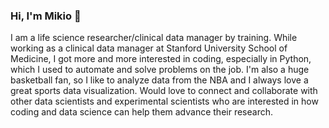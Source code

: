 ### Hi, I'm Mikio 👋

I am a life science researcher/clinical data manager by training. While working as a clinical data manager at Stanford University School of Medicine, I got more and more interested in coding, especially in Python, which I used to automate and solve problems on the job. I'm also a huge basketball fan, so I like to analyze data from the NBA and I always love a great sports data visualization. Would love to connect and collaborate with other data scientists and experimental scientists who are interested in how coding and data science can help them advance their research.
